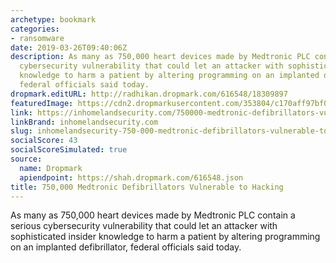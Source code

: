 ```yaml
---
archetype: bookmark
categories:
- ransomware
date: 2019-03-26T09:40:06Z
description: As many as 750,000 heart devices made by Medtronic PLC contain a serious
  cybersecurity vulnerability that could let an attacker with sophisticated insider
  knowledge to harm a patient by altering programming on an implanted defibrillator,
  federal officials said today.
dropmark.editURL: http://radhikan.dropmark.com/616548/18309897
featuredImage: https://cdn2.dropmarkusercontent.com/353804/c170aff97bf0ee2b9ffb6ccc8cf58f97ef9d49e6a6912e3da53113399be1d63b/thumbnail/thumbnail-835e43ad04c9fd2bfaa8a9d5b35355c5.jpeg?Expires=1557430062&Signature=gQ7vFIkSceeaqmQ-7f8Bx1~Ix-BwWuGBRaqRBpqDq0DAg6zXvEo5l4B3G0SWmMOad2B8KovNxpZzG3HZftEEZeL80Ze7qIap9kQJjm~K6nIZC0uf5VXkSjsdsOFwi~dYftLRGx4FlGMts4UDhwPv~r-MX4FI1Evp5hWMUYI9B76qtocGd4f0U92xkAuOPIlCaV~bnQMc7dPeqr-H~Vvd6x5FkcU0V~h8bGKS9gOQ-65q0uoITRfmhZAQYdXDwcxJtUHUODSX31xm9viEZEXLqacLUAUl7YJMHwyngJj-690tm~WPb8QRLMlFvSLn-TmbdqiW-PrYyis9xGvg9pb0Rg__&Key-Pair-Id=APKAITQYWVEN757ZA4KQ
link: https://inhomelandsecurity.com/750000-medtronic-defibrillators-vulnerable-to-hacking/
linkBrand: inhomelandsecurity.com
slug: inhomelandsecurity-750-000-medtronic-defibrillators-vulnerable-to-hacking
socialScore: 43
socialScoreSimulated: true
source:
  name: Dropmark
  apiendpoint: https://shah.dropmark.com/616548.json
title: 750,000 Medtronic Defibrillators Vulnerable to Hacking
---
```

As many as 750,000 heart devices made by Medtronic PLC contain a serious cybersecurity vulnerability that could let an attacker with sophisticated insider knowledge to harm a patient by altering programming on an implanted defibrillator, federal officials said today.